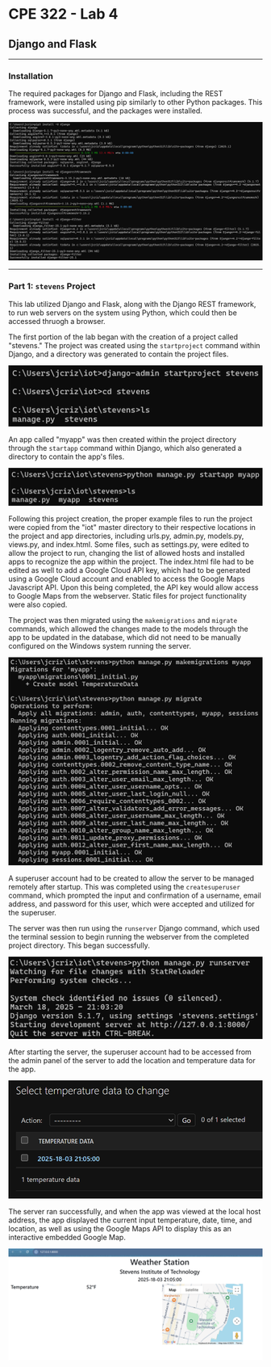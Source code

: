 # CPE 322 - Lab 4 
## Django and Flask 
--- 
### Installation 

The required packages for Django and Flask, including the REST framework, were installed using pip similarly to other Python packages. This process was successful, and the packages were installed. 

![Installation](install.png) 

--- 

### Part 1: `stevens` Project 

This lab utilized Django and Flask, along with the Django REST framework, to run web servers on the system using Python, which could then be accessed thruogh a browser. 

The first portion of the lab began with the creation of a project called "stevens." The project was created using the `startproject` command within Django, and a directory was generated to contain the project files. 

![Project creation](startproject.png) 

An app called "myapp" was then created within the project directory through the `startapp` command within Django, which also generated a directory to contain the app's files. 

![App Creation](startapp.png) 

Following this project creation, the proper example files to run the project were copied from the "iot" master directory to their respective locations in the project and app directories, including urls.py, admin.py, models.py, views.py, and index.html. Some files, such as settings.py, were edited to allow the project to run, changing the list of allowed hosts and installed apps to recognize the app within the project. The index.html file had to be edited as well to add a Google Cloud API key, which had to be generated using a Google Cloud account and enabled to access the Google Maps Javascript API. Upon this being completed, the API key would allow access to Google Maps from the webserver. Static files for project functionality were also copied. 

The project was then migrated using the `makemigrations` and `migrate` commands, which allowed the changes made to the models through the app to be updated in the database, which did not need to be manually configured on the Windows system running the server. 

![Migrations](migrations.png) 

A superuser account had to be created to allow the server to be managed remotely after startup. This was completed using the `createsuperuser` command, which prompted the input and confirmation of a username, email address, and password for this user, which were accepted and utilized for the superuser. 

The server was then run using the `runserver` Django command, which used the terminal session to begin running the webserver from the completed project directory. This began successfully. 

![Server Startup](runserver.png) 

After starting the server, the superuser account had to be accessed from the admin panel of the server to add the location and temperature data for the app. 

![Adding Data](temperaturedata.png) 

The server ran successfully, and when the app was viewed at the local host address, the app displayed the current input temperature, date, time, and location, as well as using the Google Maps API to display this as an interactive embedded Google Map. 

![Final Displayed App](viewapp.png) 

